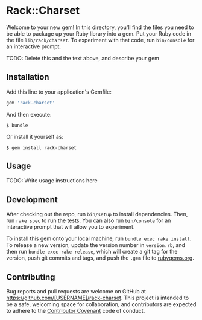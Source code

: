 # Rack::Charset

Welcome to your new gem! In this directory, you'll find the files you need to be able to package up your Ruby library into a gem. Put your Ruby code in the file `lib/rack/charset`. To experiment with that code, run `bin/console` for an interactive prompt.

TODO: Delete this and the text above, and describe your gem

## Installation

Add this line to your application's Gemfile:

```ruby
gem 'rack-charset'
```

And then execute:

    $ bundle

Or install it yourself as:

    $ gem install rack-charset

## Usage

TODO: Write usage instructions here

## Development

After checking out the repo, run `bin/setup` to install dependencies. Then, run `rake spec` to run the tests. You can also run `bin/console` for an interactive prompt that will allow you to experiment.

To install this gem onto your local machine, run `bundle exec rake install`. To release a new version, update the version number in `version.rb`, and then run `bundle exec rake release`, which will create a git tag for the version, push git commits and tags, and push the `.gem` file to [rubygems.org](https://rubygems.org).

## Contributing

Bug reports and pull requests are welcome on GitHub at https://github.com/[USERNAME]/rack-charset. This project is intended to be a safe, welcoming space for collaboration, and contributors are expected to adhere to the [Contributor Covenant](http://contributor-covenant.org) code of conduct.

